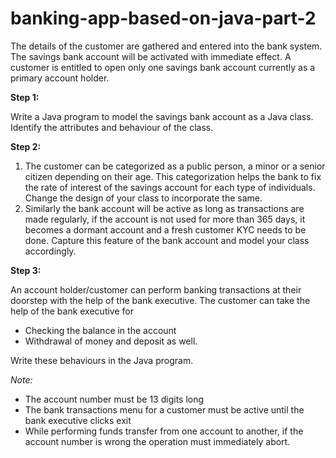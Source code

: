 # banking-app-based-on-java-part-2
The details of the customer are gathered and entered into the bank system. The savings bank account will be activated with immediate effect. A customer is entitled to open only one savings bank account currently as a primary account holder.

**Step 1:** 

Write a Java program to model the savings bank account as a Java class. Identify the attributes and behaviour of the class.

**Step 2:**

1.	The customer can be categorized as a public person, a minor or a senior citizen depending on their age. This categorization helps the bank to fix the rate of interest of the savings account for each type of individuals. Change the design of your class to incorporate the same.
2.	Similarly the bank account will be active as long as transactions are made regularly, if the account is not used for more than 365 days, it becomes a dormant account and a fresh customer KYC needs to be done. Capture this feature of the bank account and model your class accordingly.

**Step 3:**

An account holder/customer can perform banking transactions at their doorstep with the help of the bank executive. The customer can take the help of the bank executive for 
- Checking the balance in the account
- Withdrawal of money and deposit as well.

Write these behaviours in the Java program.

*Note:*
- The account number must be 13 digits long
- The bank transactions menu for a customer must be active until the bank executive clicks exit
- While performing funds transfer from one account to another, if the account number is wrong the operation must immediately abort.
